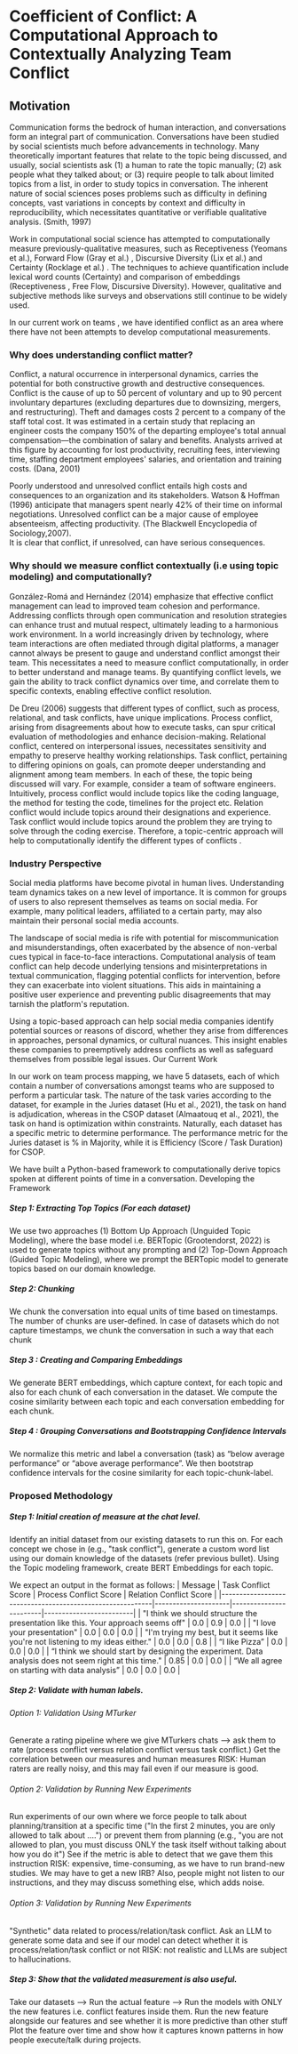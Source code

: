 # Coefficient of Conflict: A Computational Approach to Contextually Analyzing Team Conflict 

## Motivation

Communication forms the bedrock of human interaction, and conversations form an integral part of communication. Conversations have been studied by social scientists much before advancements in technology. Many theoretically important features that relate to the topic being discussed, and usually, social scientists ask (1) a human to rate the topic manually; (2) ask people what they talked about; or (3) require people to talk about limited topics from a list, in order to study topics in conversation. The inherent nature of social sciences poses problems such as difficulty in defining concepts, vast variations in concepts by context and difficulty in reproducibility, which necessitates quantitative or verifiable qualitative analysis. (Smith, 1997) 

Work in computational social science has attempted to computationally measure previously-qualitative measures, such as Receptiveness (Yeomans et al.), Forward Flow (Gray et al.) , Discursive Diversity (Lix et al.) and Certainty (Rocklage et al.) . The techniques to achieve quantification include lexical word counts (Certainty) and comparison of embeddings (Receptiveness , Free Flow, Discursive Diversity). However, qualitative and subjective methods like surveys and observations still continue to be widely used.


In our current work on teams , we have identified conflict as an area where there have not been attempts to develop computational measurements.


### Why does understanding conflict matter?

Conflict, a natural occurrence in interpersonal dynamics, carries the potential for both constructive growth and destructive consequences.
Conflict is the cause of up to 50 percent of voluntary and up to 90 percent involuntary departures (excluding departures due to downsizing, mergers, and restructuring). Theft and damages costs 2 percent to a company of the staff total cost. It was estimated in a certain study that replacing an engineer costs the company 150% of the departing employee's total annual compensation—the combination of salary and benefits. Analysts arrived at this figure by accounting for lost productivity, recruiting fees, interviewing time, staffing department employees' salaries, and orientation and training costs. (Dana, 2001) 


Poorly understood and unresolved conflict entails high costs and consequences to an organization and its stakeholders. Watson & Hoffman (1996) anticipate that  managers spent nearly 42% of their time on informal negotiations. Unresolved conflict can be a major cause of employee absenteeism, affecting productivity. (The Blackwell Encyclopedia of Sociology,2007).  
It is clear that conflict, if unresolved, can have serious consequences.


### Why should we measure conflict contextually (i.e using topic modeling) and computationally?

González-Romá and Hernández (2014) emphasize that effective conflict management can lead to improved team cohesion and performance. Addressing conflicts through open communication and resolution strategies can enhance trust and mutual respect, ultimately leading to a harmonious work environment. In a world increasingly driven by technology, where team interactions are often mediated through digital platforms, a manager cannot always be present to gauge and understand conflict amongst their team. This necessitates a need to measure conflict computationally, in order to better understand and manage teams. By quantifying conflict levels, we gain the ability to track conflict dynamics over time, and correlate them to specific contexts, enabling effective conflict resolution.

De Dreu (2006) suggests that different types of conflict, such as process, relational, and task conflicts, have unique implications. Process conflict, arising from disagreements about how to execute tasks, can spur critical evaluation of methodologies and enhance decision-making. Relational conflict, centered on interpersonal issues, necessitates sensitivity and empathy to preserve healthy working relationships. Task conflict, pertaining to differing opinions on goals, can promote deeper understanding and alignment among team members. In each of these, the topic being discussed will vary. For example, consider a team of software engineers. Intuitively, process conflict would include topics like the coding language, the method for testing the code, timelines for the project etc. Relation conflict would include topics around their designations and experience. Task conflict would include topics around the problem they are trying to solve through the coding exercise. Therefore, a topic-centric approach will help to computationally identify the different types of conflicts .

### Industry Perspective

Social media platforms have become pivotal in human lives. Understanding team dynamics takes on a new level of importance. It is common for groups of users to also represent themselves as teams on social media. For example, many political leaders, affiliated to a certain party, may also maintain their personal social media accounts. 

The landscape of social media is rife with potential for miscommunication and misunderstandings, often exacerbated by the absence of non-verbal cues typical in face-to-face interactions. Computational analysis of team conflict can help decode underlying tensions and misinterpretations in textual communication, flagging potential conflicts for intervention, before they can exacerbate into violent situations. This aids in maintaining a positive user experience and preventing public disagreements that may tarnish the platform's reputation.

Using a topic-based approach can help social media companies identify potential sources or reasons of discord, whether they arise from differences in approaches, personal dynamics, or cultural nuances. This insight enables these companies to preemptively address conflicts as well as safeguard themselves from possible legal issues.
Our Current Work

In our work on team process mapping, we have 5 datasets, each of which contain a number of conversations amongst teams who are supposed to perform a particular task. The nature of the task varies according to the dataset, for example in the Juries dataset (Hu et al., 2021), the task on hand is adjudication, whereas in the CSOP dataset (Almaatouq et al., 2021), the task on hand is optimization within constraints. Naturally, each dataset has a specific metric to determine performance. The performance metric for the Juries dataset is % in Majority, while it is Efficiency (Score / Task Duration) for CSOP.

We have built a Python-based framework to computationally derive topics spoken at different points of time in a conversation.
Developing the Framework

##### Step 1: Extracting Top Topics (For each dataset)
We use two approaches (1) Bottom Up Approach (Unguided Topic Modeling), where the base model i.e. BERTopic (Grootendorst, 2022) is used to generate topics without any prompting and (2) Top-Down Approach (Guided Topic Modeling), where we prompt the BERTopic model to generate topics based on our domain knowledge.

##### Step 2: Chunking
We chunk the conversation into equal units of time based on timestamps. The number of chunks are user-defined. In case of datasets which do not capture timestamps, we chunk the conversation in such a way that each chunk 

##### Step 3 : Creating and Comparing Embeddings
We generate BERT embeddings, which capture context, for each topic and also for each chunk of each conversation in the dataset. We compute the cosine similarity between each topic and each conversation embedding for each chunk.

##### Step 4 : Grouping Conversations and Bootstrapping Confidence Intervals 
We normalize this metric and label a conversation (task) as “below average performance” or “above average performance”. We then bootstrap confidence intervals for the cosine similarity for each topic-chunk-label.

### Proposed Methodology

##### Step 1: Initial creation of measure at the chat level.
Identify an initial dataset from our existing datasets to run this on. For each concept we chose in (e.g., "task conflict"), generate a custom word list using our domain knowledge of the datasets (refer previous bullet). Using the Topic modeling framework, create BERT Embeddings for each topic. 

We expect an output in the format as follows:
| Message                                                  | Task Conflict Score | Process Conflict Score | Relation Conflict Score |
|----------------------------------------------------------|---------------------|------------------------|-------------------------|
| "I think we should structure the presentation like this. Your approach seems off" | 0.0                 | 0.9                    | 0.0                     |
| "I love your presentation"                              | 0.0                 | 0.0                    | 0.0                     |
| "I'm trying my best, but it seems like you're not listening to my ideas either." | 0.0                 | 0.0                    | 0.8                     |
| “I like Pizza”                                         | 0.0                 | 0.0                    | 0.0                     |
| “I think we should start by designing the experiment. Data analysis does not seem right at this time." | 0.85                | 0.0                    | 0.0                     |
| “We all agree on starting with data analysis”            | 0.0                 | 0.0                    | 0.0                     |


##### Step 2: Validate with human labels.
###### Option 1: Validation Using MTurker
Generate a rating pipeline where we give MTurkers chats --> ask them to rate (process conflict versus relation conflict versus task conflict.) Get the correlation between our measures and human measures
RISK: Human raters are really noisy, and this may fail even if our measure is good.

###### Option 2: Validation by Running New Experiments
Run experiments of our own where we force people to talk about planning/transition at a specific time ("In the first 2 minutes, you are only allowed to talk about ....") or prevent them from planning (e.g., "you are not allowed to plan, you must discuss ONLY the task itself without talking about how you do it") See if the metric is able to detect that we gave them this instruction
RISK: expensive, time-consuming, as we have to run brand-new studies. We may have to get a new IRB? Also, people might not listen to our instructions, and they may discuss something else, which adds noise.

###### Option 3: Validation by Running New Experiments
"Synthetic" data related to process/relation/task conflict. Ask an LLM to generate some data and see if our model can detect whether it is process/relation/task conflict  or not
RISK: not realistic and LLMs are subject to hallucinations. 

##### Step 3: Show that the validated measurement is also useful.
Take our datasets --> Run the actual feature --> Run the models with ONLY the new features i.e. conflict features inside them.
Run the new feature alongside our features and see whether it is more predictive than other stuff
Plot the feature over time and show how it captures known patterns in how people execute/talk during projects.


